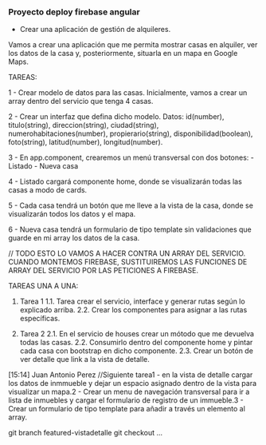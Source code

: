 ### Proyecto deploy firebase angular 

- Crear una aplicación de gestión de alquileres.

Vamos a crear una aplicación que me permita mostrar casas en alquiler, ver los datos de la casa y, posteriormente, situarla en un mapa en Google Maps. 


TAREAS:

1 - Crear modelo de datos para las casas. Inicialmente, vamos a crear un array dentro del servicio que tenga 4 casas. 

2 - Crear un interfaz que defina dicho modelo. 
    Datos: id(number), titulo(string), direccion(string), ciudad(string), numerohabitaciones(number), propierario(string), disponibilidad(boolean), foto(string), latitud(number), longitud(number). 

3 - En app.component, crearemos un menú transversal con dos botones:
    - Listado
    - Nueva casa

4 - Listado cargará componente home, donde se visualizarán todas las casas a modo de cards.

5 - Cada casa tendrá un botón que me lleve a la vista de la casa, donde se visualizarán todos los datos y el mapa.

6 - Nueva casa tendrá un formulario de tipo template sin validaciones que guarde en mi array los datos de la casa. 


// TODO ESTO LO VAMOS A HACER CONTRA UN ARRAY DEL SERVICIO. CUANDO MONTEMOS FIREBASE, SUSTITUIREMOS LAS FUNCIONES DE ARRAY DEL SERVICIO POR LAS PETICIONES A FIREBASE. 

TAREAS UNA A UNA: 

1. Tarea 1
    1.1. Tarea crear el servicio, interface y generar rutas según lo explicado arriba. 
    2.2. Crear los componentes para asignar a las rutas específicas. 


2. Tarea 2
    2.1. En el servicio de houses crear un mótodo que me devuelva todas las casas.
    2.2. Consumirlo dentro del componente home y pintar cada casa con bootstrap en dicho componente.
    2.3. Crear un botón de ver detalle que link a la vista de detalle.  

[15:14] Juan Antonio Perez
//Siguiente tarea1 - en la vista de detalle cargar los datos de inmmueble y dejar un espacio asignado dentro de la vista para visualizar un mapa.2 - Crear un menu de navegación transversal para ir a lista de inmuebles y cargar el formulario de registro de un immueble.3 - Crear un formulario de tipo template para añadir a través un elemento al array.

git branch featured-vistadetalle
git checkout ... 
